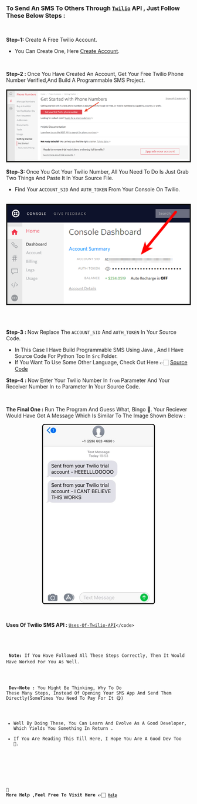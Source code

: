 ### To Send An SMS To Others Through <code>[Twilio](https://www.twilio.com/docs/sms)</code> API , Just Follow These Below Steps :

<br>

<strong>Step-1: </strong>Create A Free Twilio Account.
   - You Can Create One, Here [Create Account](https://www.twilio.com/try-twilio).

<br>

<strong> Step-2 : </strong> Once You Have Created An Account, Get Your Free Twilio Phone Number Verified,And Build A Programmable SMS Project.
<br><br>
<img src= "Img/Step2.png" alt="Step2 IMG" >

<strong>Step-3: </strong> Once You Got Your Twilio Number, All You Need To Do Is Just Grab Two Things And Paste It In Your Source File.
   - Find Your <code>ACCOUNT_SID</code> And <code>AUTH_TOKEN</code> From Your Console On Twilio.
 <br>
 <img src= "Img/Step3.png" alt="Step3 IMG" >
   
 <br><br>
 
 <strong> Step-3 : </strong> Now Replace The <code>ACCOUNT_SID</code> And <code>AUTH_TOKEN</code> In Your Source Code.
 - In This Case I Have Build Programmable SMS Using Java , And I Have Source Code For Python Too In <code>Src</code> Folder.
 - If You Want To Use Some Other Language, Check Out Here 👉🏻 [Source Code](https://www.twilio.com/docs/sms/send-messages#send-an-sms-with-twilios-api)
   
   
<strong> Step-4 : </strong> Now Enter Your Twilio Number In <code>from</code> Parameter And Your Receiver Number In <code>to</code> Parameter In Your Source Code.

<br>

<strong> The Final One :</strong>  Run The Program And Guess What, Bingo 🥳. Your Reciever Would Have Got A Message Which Is Similar To The Image Shown Below :
<br>
<p align="center">
  <img src= "Img/Step5.png" alt="Step5 IMG">
</p>
  
<br>

<strong>Uses  Of Twilio SMS API : </Strong> <code>[Uses-Of-Twilio-API](https://www.twilio.com/docs/glossary/what-is-sms-api-short-messaging-service#:~:text=A%20SMS%20API%20is%20well,networks%20and%20the%20wider%20web.)</code>

<br>
 <strong>Note:</strong> If You Have Followed All These Steps Correctly, Then It Would Have Worked For You As Well.

<br><br>
 <strong>Dev-Note :</strong> You Might Be Thinking, Why To Do These Many Steps, Instead Of Opening Your SMS App And Send Them Directly(SomeTimes You Need To Pay For It 😋)
 - Well By Doing These, You Can Learn And Evolve As A Good Developer, Which Yields You Something In Return .
 - If You Are Reading This Till Here, I Hope You Are A Good Dev Too 🙂.

<br>

#### 🔹 More Help ,Feel Free To Visit Here 👉🏻 <code>[Help](https://www.twilio.com/docs/sms/tutorials/how-to-send-sms-messages)</code>

